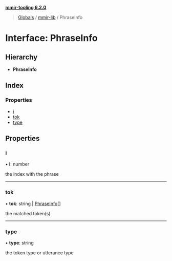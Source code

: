 **[mmir-tooling 6.2.0](../README.md)**

> [Globals](../README.md) / [mmir-lib](../modules/mmir_lib.md) / PhraseInfo

# Interface: PhraseInfo

## Hierarchy

* **PhraseInfo**

## Index

### Properties

* [i](mmir_lib.phraseinfo.md#i)
* [tok](mmir_lib.phraseinfo.md#tok)
* [type](mmir_lib.phraseinfo.md#type)

## Properties

### i

•  **i**: number

the index with the phrase

___

### tok

•  **tok**: string \| [PhraseInfo](mmir_lib.phraseinfo.md)[]

the matched token(s)

___

### type

•  **type**: string

the token type or utterance type
